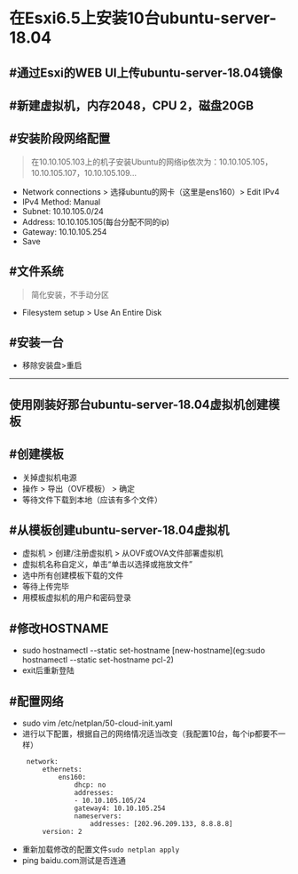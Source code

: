 # 在Esxi6.5上安装10台ubuntu-server-18.04

## #通过Esxi的WEB UI上传ubuntu-server-18.04镜像

## #新建虚拟机，内存2048，CPU 2，磁盘20GB

## #安装阶段网络配置

> 在10.10.105.103上的机子安装Ubuntu的网络ip依次为：10.10.105.105，10.10.105.107，10.10.105.109...
- Network connections > 选择ubuntu的网卡（这里是ens160）> Edit IPv4
- IPv4 Method: Manual
- Subnet: 10.10.105.0/24
- Address: 10.10.105.105(每台分配不同的ip)
- Gateway: 10.10.105.254
- Save

## #文件系统
> 简化安装，不手动分区

- Filesystem setup > Use An Entire Disk

## #安装一台
- 移除安装盘>重启

---

## 使用刚装好那台ubuntu-server-18.04虚拟机创建模板

## #创建模板

- 关掉虚拟机电源
- 操作 > 导出（OVF模板） > 确定
- 等待文件下载到本地（应该有多个文件）

## #从模板创建ubuntu-server-18.04虚拟机

- 虚拟机 > 创建/注册虚拟机 > 从OVF或OVA文件部署虚拟机 
- 虚拟机名称自定义，单击“单击以选择或拖放文件”
- 选中所有创建模板下载的文件
- 等待上传完毕
- 用模板虚拟机的用户和密码登录

## #修改HOSTNAME

- sudo hostnamectl --static set-hostname [new-hostname](eg:sudo hostnamectl --static set-hostname pcl-2)
- exit后重新登陆

## #配置网络

- sudo vim /etc/netplan/50-cloud-init.yaml
- 进行以下配置，根据自己的网络情况适当改变（我配置10台，每个ip都要不一样）
  ```
   network:
       ethernets:
           ens160:
               dhcp: no
               addresses:
               - 10.10.105.105/24
               gateway4: 10.10.105.254
               nameservers:
                   addresses: [202.96.209.133, 8.8.8.8]
       version: 2
  ```
- 重新加载修改的配置文件`sudo netplan apply`
- ping baidu.com测试是否连通

